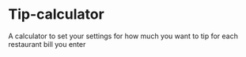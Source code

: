# Tip-calculator
A calculator to set your settings for how much you want  to tip for each restaurant bill you enter
